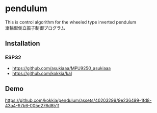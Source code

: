 # pendulum

This is control algorithm for the wheeled type inverted pendulum  
車輪型倒立振子制御プログラム

## Installation

### ESP32
- https://github.com/asukiaaa/MPU9250_asukiaaa
- https://github.com/kokkia/kal

## Demo

https://github.com/kokkia/pendulum/assets/40203299/9e236499-1fd8-43a4-97b6-005e276d851f

